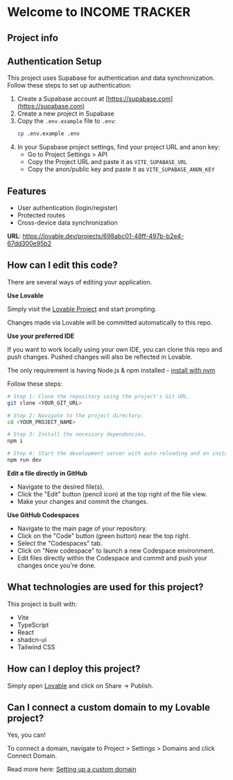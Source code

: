 # Welcome to INCOME TRACKER

## Project info

## Authentication Setup

This project uses Supabase for authentication and data synchronization. Follow these steps to set up authentication:

1. Create a Supabase account at [https://supabase.com](https://supabase.com)
2. Create a new project in Supabase
3. Copy the `.env.example` file to `.env`:
   ```sh
   cp .env.example .env
   ```
4. In your Supabase project settings, find your project URL and anon key:
   - Go to Project Settings > API
   - Copy the Project URL and paste it as `VITE_SUPABASE_URL`
   - Copy the anon/public key and paste it as `VITE_SUPABASE_ANON_KEY`

## Features

- User authentication (login/register)
- Protected routes
- Cross-device data synchronization

**URL**: https://lovable.dev/projects/698abc01-48ff-497b-b2e4-67dd300e95b2

## How can I edit this code?

There are several ways of editing your application.

**Use Lovable**

Simply visit the [Lovable Project](https://lovable.dev/projects/698abc01-48ff-497b-b2e4-67dd300e95b2) and start prompting.

Changes made via Lovable will be committed automatically to this repo.

**Use your preferred IDE**

If you want to work locally using your own IDE, you can clone this repo and push changes. Pushed changes will also be reflected in Lovable.

The only requirement is having Node.js & npm installed - [install with nvm](https://github.com/nvm-sh/nvm#installing-and-updating)

Follow these steps:

```sh
# Step 1: Clone the repository using the project's Git URL.
git clone <YOUR_GIT_URL>

# Step 2: Navigate to the project directory.
cd <YOUR_PROJECT_NAME>

# Step 3: Install the necessary dependencies.
npm i

# Step 4: Start the development server with auto-reloading and an instant preview.
npm run dev
```

**Edit a file directly in GitHub**

- Navigate to the desired file(s).
- Click the "Edit" button (pencil icon) at the top right of the file view.
- Make your changes and commit the changes.

**Use GitHub Codespaces**

- Navigate to the main page of your repository.
- Click on the "Code" button (green button) near the top right.
- Select the "Codespaces" tab.
- Click on "New codespace" to launch a new Codespace environment.
- Edit files directly within the Codespace and commit and push your changes once you're done.

## What technologies are used for this project?

This project is built with:

- Vite
- TypeScript
- React
- shadcn-ui
- Tailwind CSS

## How can I deploy this project?

Simply open [Lovable](https://lovable.dev/projects/698abc01-48ff-497b-b2e4-67dd300e95b2) and click on Share -> Publish.

## Can I connect a custom domain to my Lovable project?

Yes, you can!

To connect a domain, navigate to Project > Settings > Domains and click Connect Domain.

Read more here: [Setting up a custom domain](https://docs.lovable.dev/tips-tricks/custom-domain#step-by-step-guide)
